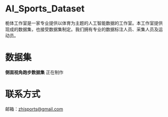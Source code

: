 # AI_Sports_Dataset
栀体工作室是一家专业提供以体育为主题的人工智能数据的工作室。本工作室提供现成的数据集，也接受数据集制定。我们拥有专业的数据标注人员、采集人员及运动员。

# 数据集

**侧面视角跑步数据集**
正在制作


# 联系方式

邮箱：zhisports@gmail.com
